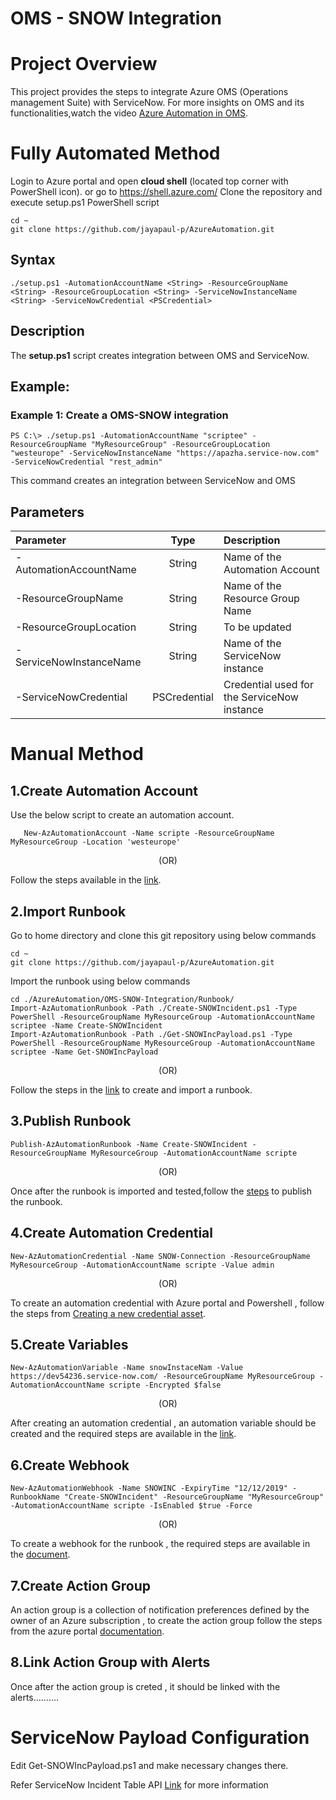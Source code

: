 # **OMS - SNOW Integration**

# Project Overview
  This project provides the steps to integrate Azure OMS (Operations management Suite) with ServiceNow. For more insights on OMS and its   functionalities,watch the video [Azure Automation in OMS](https://azure.microsoft.com/en-in/resources/videos/automate-everywhere-with-the-new-azure-automation-in-oms-with-special-guest-jeffrey-snover/).

# **Fully Automated Method**

Login to Azure portal and open **cloud shell** (located top corner with PowerShell icon). or go to https://shell.azure.com/
Clone the repository and execute setup.ps1 PowerShell script
```
cd ~
git clone https://github.com/jayapaul-p/AzureAutomation.git
```

## Syntax
```
./setup.ps1 -AutomationAccountName <String> -ResourceGroupName <String> -ResourceGroupLocation <String> -ServiceNowInstanceName <String> -ServiceNowCredential <PSCredential>
```

## Description
The **setup.ps1** script creates integration between OMS and ServiceNow.

## Example:
### Example 1: Create a OMS-SNOW integration
```
PS C:\> ./setup.ps1 -AutomationAccountName "scriptee" -ResourceGroupName "MyResourceGroup" -ResourceGroupLocation "westeurope" -ServiceNowInstanceName "https://apazha.service-now.com" -ServiceNowCredential "rest_admin"
```
This command creates an integration between ServiceNow and OMS

## Parameters
| Parameter               |  Type         | Description                   |
| :---------------------- | :------------:|:----------------------------- | 
| -AutomationAccountName  | String        |Name of the Automation Account |
| -ResourceGroupName      | String        |Name of the Resource Group Name|
| -ResourceGroupLocation  | String        |To be updated                  |
| -ServiceNowInstanceName | String        |Name of the ServiceNow instance|
| -ServiceNowCredential   | PSCredential  |Credential used for the ServiceNow instance|

# **Manual Method**

## 1.Create Automation Account
   
Use the below script to create an automation account.

```
   New-AzAutomationAccount -Name scripte -ResourceGroupName MyResourceGroup -Location 'westeurope'
```  
<p align="center">(OR)</p>  

   Follow the steps available in the [link](https://docs.microsoft.com/en-us/azure/automation/automation-quickstart-create-account).

## 2.Import Runbook
   
   Go to home directory and clone this git repository using below commands

```
cd ~
git clone https://github.com/jayapaul-p/AzureAutomation.git
```
   Import the runbook using below commands

```
cd ./AzureAutomation/OMS-SNOW-Integration/Runbook/
Import-AzAutomationRunbook -Path ./Create-SNOWIncident.ps1 -Type PowerShell -ResourceGroupName MyResourceGroup -AutomationAccountName scriptee -Name Create-SNOWIncident
Import-AzAutomationRunbook -Path ./Get-SNOWIncPayload.ps1 -Type PowerShell -ResourceGroupName MyResourceGroup -AutomationAccountName scriptee -Name Get-SNOWIncPayload
```  
   <p align="center">(OR)</p>  

   Follow the steps in the [link](https://docs.microsoft.com/en-us/azure/automation/automation-quickstart-create-runbook) to create and    import a runbook. 

## 3.Publish Runbook
   
```
Publish-AzAutomationRunbook -Name Create-SNOWIncident -ResourceGroupName MyResourceGroup -AutomationAccountName scripte
```  
   <p align="center">(OR)</p>  
   
   Once after the runbook is imported and tested,follow the [steps](https://docs.microsoft.com/en-us/azure/automation/automation-quickstart-create-runbook#test-the-runbook) to publish the runbook.
 
## 4.Create Automation Credential
  
```
New-AzAutomationCredential -Name SNOW-Connection -ResourceGroupName MyResourceGroup -AutomationAccountName scripte -Value admin
```  
  <p align="center">(OR)</p>  
  
   To create an automation credential with Azure portal and Powershell , follow the steps from [Creating a new credential asset](https://docs.microsoft.com/en-us/azure/automation/automation-credentials#creating-a-new-credential-asset).

## 5.Create Variables
  
```
New-AzAutomationVariable -Name snowInstaceNam -Value https://dev54236.service-now.com/ -ResourceGroupName MyResourceGroup -AutomationAccountName scripte -Encrypted $false
```  
<p align="center">(OR)</p>  
  
   After creating an automation credential , an automation variable should be created and the required steps are available in the [link](https://docs.microsoft.com/en-us/azure/automation/automation-variables#creating-a-new-automation-variable).

## 6.Create Webhook
  
```
New-AzAutomationWebhook -Name SNOWINC -ExpiryTime "12/12/2019" -RunbookName "Create-SNOWIncident" -ResourceGroupName "MyResourceGroup" -AutomationAccountName scripte -IsEnabled $true -Force
```  
<p align="center">(OR)</p>  

   To create a webhook for the runbook , the required steps are available in the [document](https://docs.microsoft.com/en-us/azure/automation/automation-webhooks#creating-a-webhook).
  
## 7.Create Action Group
   An action group is a collection of notification preferences defined by the owner of an Azure subscription , to create the action        group follow the steps from the azure portal [documentation](https://docs.microsoft.com/en-us/rest/api/monitor/actiongroups/createorupdate).
  
## 8.Link Action Group with Alerts
   Once after the  action group is creted , it should be linked with the alerts.......... 


# **ServiceNow Payload Configuration**

Edit Get-SNOWIncPayload.ps1 and make necessary changes there.

Refer ServiceNow Incident Table API [Link](https://docs.servicenow.com/bundle/geneva-servicenow-platform/page/integrate/inbound_rest/task/t_GetStartedCreateInt.html) for more information
